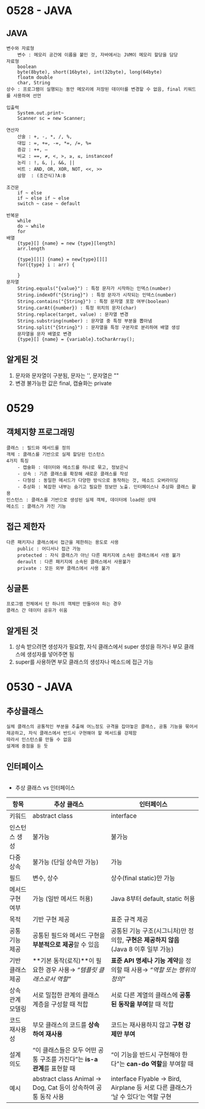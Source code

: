# 0528 - JAVA

## JAVA

```
변수와 자료형
    변수 : 메모리 공간에 이름을 붙인 것, 자바에서는 JVM이 메모리 할당을 담당
자료형
    boolean
    byte(8byte), short(16byte), int(32byte), long(64byte)
    floatm double
    char, String
상수 : 프로그램이 실행되는 동안 메모리에 저장된 데이터를 변경할 수 없음, final 키워드를 사용하여 선언

입출력
    System.out.print~
    Scanner sc = new Scanner;

연산자
    산술 : +, -, *, /, %,
    대입 : =, +=, -=, *=, /=, %=
    증감 : ++, —
    비교 : ==, ≠, <, >, ≥, ≤, instanceof
    논리 : !, &, |, &&, ||
    비트 : AND, OR, XOR, NOT, <<, >>
    삼항  : (조건식)?A:B

조건문
    if ~ else
    if ~ else if ~ else
    switch ~ case ~ default

반복문
    while
    do ~ while
    for
배열
    {type}[] {name} = new {type}[length]
    arr.length

    {type}[][] {name} = new{type}[][]
    for({type} i : arr) {

    }
문자열
    String.equals("{value}") : 특정 문자가 시작하는 인덱스(number)
    String.indexOf("{String}") : 특정 문자가 시작되는 인덱스(number)
    String.contains("{String}") : 특정 문자열 포함 여부(boolean)
    String.carAt({number}) : 특정 위치의 문자(char)
    String.replace(target, value) : 문자열 변경
    String.substring(number) : 문자열 중 특정 부분을 뽑아냄
    String.split("{String}") : 문자열을 특정 구분자로 분리하여 배열 생성
    문자열을 문자 배열로 변경
    {type}[] {name} = {variable}.toCharArray();

```

## 알게된 것

1. 문자와 문자열이 구분됨, 문자는 '', 문자열은 ""
2. 변경 불가능한 값은 final, 캡슐화는 private

# 0529

## 객체지향 프로그래밍

```
클래스 : 필드와 메서드를 정의
객체 : 클래스를 기반으로 실제 할당된 인스턴스
4가지 특징
    - 캡슐화 : 데이터와 메소드를 하나로 묶고, 정보은닉
    - 상속 : 기존 클래스를 확장해 새로운 클래스를 작성
    - 다형성 : 동일한 메서드가 다양한 방식으로 동작하는 것, 메소드 오버라이딩
    - 추상화 : 복잡한 내부는 숨기고 필요한 정보만 노출. 인터페이스나 추상화 클래스 활용
인스턴스 : 클래스를 기반으로 생성된 실제 객체, 데이터에 load된 상태
메소드 : 클래스가 가진 기능

```

## 접근 제한자

```
다른 패키지나 클래스에서 접근을 제한하는 용도로 사용
    public : 어디서나 접근 가능
    protected : 자식 클래스가 아닌 다른 패키지에 소속된 클래스에서 사용 불가
    derault : 다른 패키지에 소속된 클래스에서 사용불가
    private : 모든 외부 클래스에서 사용 불가
```

## 싱글톤

```
프로그램 전체에서 단 하나의 객체만 만들어야 하는 경우
클래스 간 데이터 공유가 쉬움

```

## 알게된 것

1. 상속 받으려면 생성자가 필요함, 자식 클래스에서 super 생성을 하거나 부모 클래스에 생성자를 넣어주면 됨
2. super를 사용하면 부모 클래스의 생성자나 메소드에 접근 가능

# 0530 - JAVA

## 추상클래스

```
실체 클래스의 공통적인 부분을 추출해 어느정도 규격을 잡아놓은 클래스, 공통 기능을 묶어서 제공하고, 자식 클래스에서 반드시 구현해야 할 메서드를 강제함
따라서 인스턴스를 만들 수 없음
설계에 중점을 둔 듯

```

## 인터페이스

```

```

- 추상 클래스 vs 인터페이스

| **항목**         | **추상 클래스**                                                          | **인터페이스**                                                                        |
| ---------------- | ------------------------------------------------------------------------ | ------------------------------------------------------------------------------------- |
| 키워드           | abstract class                                                           | interface                                                                             |
| 인스턴스 생성    | 불가능                                                                   | 불가능                                                                                |
| 다중 상속        | 불가능 (단일 상속만 가능)                                                | 가능                                                                                  |
| 필드             | 변수, 상수                                                               | 상수(final static)만 가능                                                             |
| 메서드 구현 여부 | 가능 (일반 메서드 허용)                                                  | Java 8부터 default, static 허용                                                       |
| 목적             | 기반 구현 제공                                                           | 표준 규격 제공                                                                        |
| 공통 기능 제공   | 공통된 필드와 메서드 구현을 **부분적으로 제공**할 수 있음                | 공통된 기능 구조(시그니처)만 정의함, **구현은 제공하지 않음** (Java 8 이후 일부 가능) |
| 기반 클래스 제공 | **기본 동작(로직)**이 필요한 경우 사용→ _“템플릿 클래스로서 역할”_       | **표준 API 명세나 기능 계약**을 정의할 때 사용→ _“역할 또는 행위의 정의”_             |
| 상속 관계 모델링 | 서로 밀접한 관계의 클래스 계층을 구성할 때 적합                          | 서로 다른 계열의 클래스에 **공통된 동작을 부여**할 때 적합                            |
| 코드 재사용성    | 부모 클래스의 코드를 **상속하여 재사용**                                 | 코드는 재사용하지 않고 **구현 강제만 부여**                                           |
| 설계 의도        | “이 클래스들은 모두 어떤 공통 구조를 가진다”는 **is-a 관계**를 표현할 때 | “이 기능을 반드시 구현해야 한다”는 **can-do 역할**을 부여할 때                        |
| 예시             | abstract class Animal → Dog, Cat 등이 상속하여 공통 동작 사용            | interface Flyable → Bird, Airplane 등 서로 다른 클래스가 ‘날 수 있다’는 역할 구현     |
